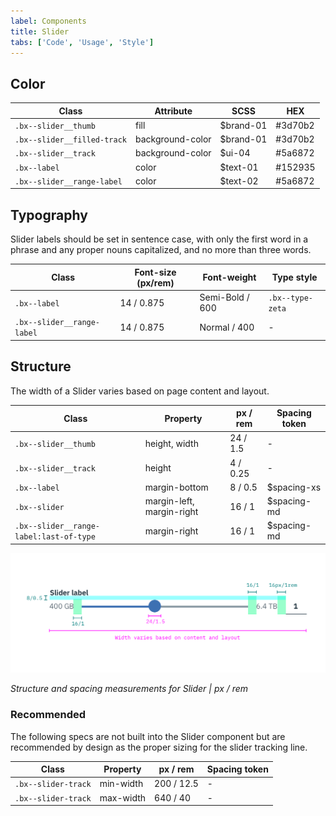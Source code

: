 ```yaml
---
label: Components
title: Slider
tabs: ['Code', 'Usage', 'Style']
---
```


## Color

| Class                       | Attribute        | SCSS      | HEX     |
| --------------------------- | ---------------- | --------- | ------- |
| `.bx--slider__thumb`        | fill             | $brand-01 | #3d70b2 |
| `.bx--slider__filled-track` | background-color | $brand-01 | #3d70b2 |
| `.bx--slider__track`        | background-color | $ui-04    | #5a6872 |
| `.bx--label`                | color            | $text-01  | #152935 |
| `.bx--slider__range-label`  | color            | $text-02  | #5a6872 |

## Typography

Slider labels should be set in sentence case, with only the first word in a phrase and any proper nouns capitalized, and no more than three words.

| Class                      | Font-size (px/rem) | Font-weight     | Type style       |
| -------------------------- | ------------------ | --------------- | ---------------- |
| `.bx--label`               | 14 / 0.875         | Semi-Bold / 600 | `.bx--type-zeta` |
| `.bx--slider__range-label` | 14 / 0.875         | Normal / 400    | -                |

## Structure

The width of a Slider varies based on page content and layout.

| Class                                   | Property                  | px / rem | Spacing token |
| --------------------------------------- | ------------------------- | -------- | ------------- |
| `.bx--slider__thumb`                    | height, width             | 24 / 1.5 | -             |
| `.bx--slider__track`                    | height                    | 4 / 0.25 | -             |
| `.bx--label`                            | margin-bottom             | 8 / 0.5  | $spacing-xs   |
| `.bx--slider`                           | margin-left, margin-right | 16 / 1   | $spacing-md   |
| `.bx--slider__range-label:last-of-type` | margin-right              | 16 / 1   | $spacing-md   |

![Structure and spacing measurements for Slider](images/slider-style-1.png)

_Structure and spacing measurements for Slider | px / rem_

### Recommended

The following specs are not built into the Slider component but are recommended by design as the proper sizing for the slider tracking line.

| Class               | Property  | px / rem   | Spacing token |
| ------------------- | --------- | ---------- | ------------- |
| `.bx--slider-track` | min-width | 200 / 12.5 | -             |
| `.bx--slider-track` | max-width | 640 / 40   | -             |
